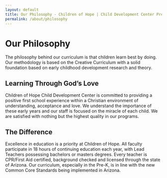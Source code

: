 ```yaml
---
layout: default
title: Our Philosophy - Children of Hope | Child Development Center Preschool
permalink: /about/philosophy
---
```


Our Philosophy
===

The philosophy behind our curriculum is that children learn best by doing. Our
methodology is based on the Creative Curriculum with a solid foundation based on early
childhood development research and theory.

Learning Through God’s Love
---

Children of Hope Child Development Center is committed to providing a positive first
school experience within a Christian environment of understanding, acceptance and love.
We understand the importance of these early years and our staff is focused on the miracle
of each child. We are satisfied with nothing but the highest quality in our programs.

The Difference
---

Excellence in education is a priority at Children of Hope. All faculty participate in
18 hours of continuing education each year, with Lead Teachers possessing bachelors
or masters degrees. Every teacher is CPR/First Aid certified, background checked and
licensed through the state of Arizona. Our curriculum, especially in the Pre-K, is in
line with the new Common Core Standards being implemented in Arizona.